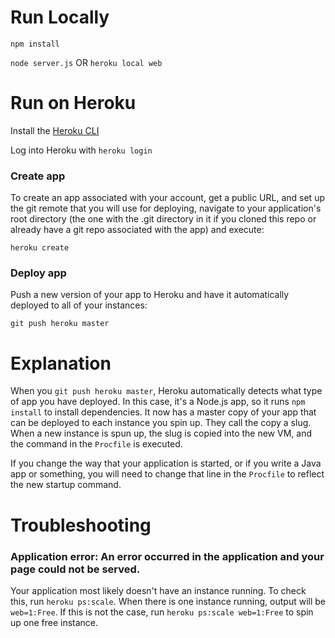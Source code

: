 # Run Locally

`npm install`

`node server.js` OR `heroku local web`

# Run on Heroku

Install the [Heroku CLI](https://devcenter.heroku.com/articles/heroku-cli)

Log into Heroku with `heroku login`

### Create app

To create an app associated with your account, get a public URL, and set up the git remote
that you will use for deploying, navigate to your application's root directory (the one with
the .git directory in it if you cloned this repo or already have a git repo associated with
the app) and execute:

`heroku create`

### Deploy app

Push a new version of your app to Heroku and have it automatically deployed to all of your
instances:

`git push heroku master`

# Explanation

When you `git push heroku master`, Heroku automatically detects what type of app you have
deployed. In this case, it's a Node.js app, so it runs `npm install` to install dependencies.
It now has a master copy of your app that can be deployed to each instance you spin up. They
call the copy a slug. When a new instance is spun up, the slug is copied into the new VM,
and the command in the `Procfile` is executed.

If you change the way that your application is started, or if you write a Java app or
something, you will need to change that line in the `Procfile` to reflect the new startup
command.

# Troubleshooting

### Application error: An error occurred in the application and your page could not be served.

Your application most likely doesn't have an instance running. To check this, run
`heroku ps:scale`. When there is one instance running, output will be `web=1:Free`. If
this is not the case, run `heroku ps:scale web=1:Free` to spin up one free instance.
